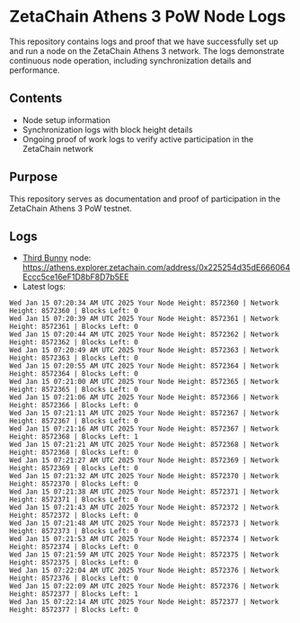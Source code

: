# ZetaChain Athens 3 PoW Node Logs
This repository contains logs and proof that we have successfully set up and run a node on the ZetaChain Athens 3 network. The logs demonstrate continuous node operation, including synchronization details and performance.

## Contents
- Node setup information
- Synchronization logs with block height details
- Ongoing proof of work logs to verify active participation in the ZetaChain network

## Purpose
This repository serves as documentation and proof of participation in the ZetaChain Athens 3 PoW testnet.

## Logs

- [Third Bunny](https://thirdbunny.xyz/) node: https://athens.explorer.zetachain.com/address/0x225254d35dE666064Eccc5ce16eF1D8bF8D7b5EE
- Latest logs:
```
Wed Jan 15 07:20:34 AM UTC 2025 Your Node Height: 8572360 | Network Height: 8572360 | Blocks Left: 0
Wed Jan 15 07:20:39 AM UTC 2025 Your Node Height: 8572361 | Network Height: 8572361 | Blocks Left: 0
Wed Jan 15 07:20:44 AM UTC 2025 Your Node Height: 8572362 | Network Height: 8572362 | Blocks Left: 0
Wed Jan 15 07:20:49 AM UTC 2025 Your Node Height: 8572363 | Network Height: 8572363 | Blocks Left: 0
Wed Jan 15 07:20:55 AM UTC 2025 Your Node Height: 8572364 | Network Height: 8572364 | Blocks Left: 0
Wed Jan 15 07:21:00 AM UTC 2025 Your Node Height: 8572365 | Network Height: 8572365 | Blocks Left: 0
Wed Jan 15 07:21:06 AM UTC 2025 Your Node Height: 8572366 | Network Height: 8572366 | Blocks Left: 0
Wed Jan 15 07:21:11 AM UTC 2025 Your Node Height: 8572367 | Network Height: 8572367 | Blocks Left: 0
Wed Jan 15 07:21:16 AM UTC 2025 Your Node Height: 8572367 | Network Height: 8572368 | Blocks Left: 1
Wed Jan 15 07:21:21 AM UTC 2025 Your Node Height: 8572368 | Network Height: 8572368 | Blocks Left: 0
Wed Jan 15 07:21:27 AM UTC 2025 Your Node Height: 8572369 | Network Height: 8572369 | Blocks Left: 0
Wed Jan 15 07:21:32 AM UTC 2025 Your Node Height: 8572370 | Network Height: 8572370 | Blocks Left: 0
Wed Jan 15 07:21:38 AM UTC 2025 Your Node Height: 8572371 | Network Height: 8572371 | Blocks Left: 0
Wed Jan 15 07:21:43 AM UTC 2025 Your Node Height: 8572372 | Network Height: 8572372 | Blocks Left: 0
Wed Jan 15 07:21:48 AM UTC 2025 Your Node Height: 8572373 | Network Height: 8572373 | Blocks Left: 0
Wed Jan 15 07:21:53 AM UTC 2025 Your Node Height: 8572374 | Network Height: 8572374 | Blocks Left: 0
Wed Jan 15 07:21:59 AM UTC 2025 Your Node Height: 8572375 | Network Height: 8572375 | Blocks Left: 0
Wed Jan 15 07:22:04 AM UTC 2025 Your Node Height: 8572376 | Network Height: 8572376 | Blocks Left: 0
Wed Jan 15 07:22:09 AM UTC 2025 Your Node Height: 8572376 | Network Height: 8572377 | Blocks Left: 1
Wed Jan 15 07:22:14 AM UTC 2025 Your Node Height: 8572377 | Network Height: 8572377 | Blocks Left: 0
```
